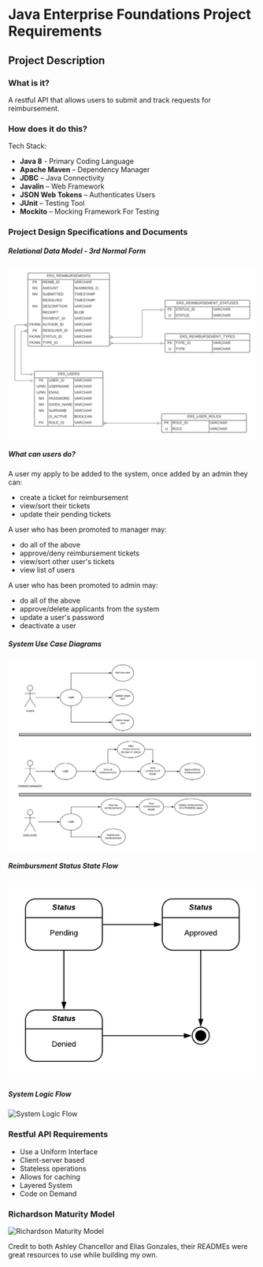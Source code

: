# Java Enterprise Foundations Project Requirements

## Project Description

### What is it?
A restful API that allows users to submit and track requests for reimbursement.
### How does it do this?
Tech Stack:
- **Java 8** - Primary Coding Language
- **Apache Maven** – Dependency Manager
- **JDBC** – Java Connectivity
- **Javalin** – Web Framework
- **JSON Web Tokens** – Authenticates Users
- **JUnit** – Testing Tool
- **Mockito** – Mocking Framework For Testing


### Project Design Specifications and Documents

##### Relational Data Model - 3rd Normal Form
![Relational Model](https://raw.githubusercontent.com/221114-Java-React/Elias-Gonzalez-P1/main/reimbursementProgram/images/relationalModel.png)

##### What can users do?

 A user my apply to be added to the system, once added by an admin they can:
 - create a ticket for reimbursement
 - view/sort their tickets
 - update their pending tickets

A user who has been promoted to manager may:
- do all of the above
- approve/deny reimbursement tickets
- view/sort other user's tickets
- view list of users

A user who has been promoted to admin may:
- do all of the above
- approve/delete applicants from the system
- update a user's password
- deactivate a user

##### System Use Case Diagrams
![System Use Case Diagrams](https://raw.githubusercontent.com/220207-java-enterprise/assignments/main/foundations-project/imgs/ERS%20Use%20Case%20Diagram.png)

##### Reimbursment Status State Flow
![Reimbursment Status State Flow](https://raw.githubusercontent.com/220207-java-enterprise/assignments/main/foundations-project/imgs/ERS%20State%20Flow%20Diagram.png)

##### System Logic Flow
![System Logic Flow](https://lucid.app/publicSegments/view/1d79dc45-495b-4d4f-98bb-74dc6ba6f294/image.png)

### Restful API Requirements
- Use a Uniform Interface
- Client-server based
- Stateless operations
- Allows for caching
- Layered System
- Code on Demand
### Richardson Maturity Model

![Richardson Maturity Model](https://restfulapi.net/wp-content/uploads/Richardson-Maturity-Model-300x249.jpg)

Credit to both Ashley Chancellor and Elias Gonzales, their READMEs were great resources to use while building my own. 







